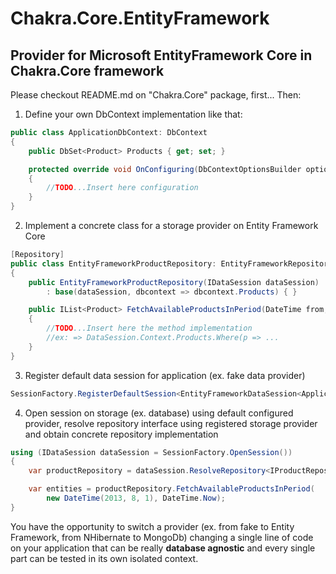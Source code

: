 ﻿Chakra.Core.EntityFramework
===

Provider for Microsoft EntityFramework Core in Chakra.Core framework
---

Please checkout README.md on "Chakra.Core" package, first...
Then:

1) Define your own DbContext implementation like that:
```csharp
public class ApplicationDbContext: DbContext
{
    public DbSet<Product> Products { get; set; }

    protected override void OnConfiguring(DbContextOptionsBuilder optionsBuilder)
    {
        //TODO...Insert here configuration
    }
}
```

2) Implement a concrete class for a storage provider on Entity Framework Core
```csharp
[Repository]
public class EntityFrameworkProductRepository: EntityFrameworkRepositoryBase<Product, ApplicationDbContext>, IProductRepository
{
    public EntityFrameworkProductRepository(IDataSession dataSession) 
        : base(dataSession, dbcontext => dbcontext.Products) { }

    public IList<Product> FetchAvailableProductsInPeriod(DateTime from, DateTime to) 
    {
        //TODO...Insert here the method implementation
		//ex: => DataSession.Context.Products.Where(p => ...
    }
}
```

3) Register default data session for application (ex. fake data provider)
```csharp
SessionFactory.RegisterDefaultSession<EntityFrameworkDataSession<ApplicationDbContext>>();
```

4) Open session on storage (ex. database) using default configured provider, resolve repository interface 
using registered storage provider and obtain concrete repository implementation
```csharp
using (IDataSession dataSession = SessionFactory.OpenSession())
{
    var productRepository = dataSession.ResolveRepository<IProductRepository>();

    var entities = productRepository.FetchAvailableProductsInPeriod(
        new DateTime(2013, 8, 1), DateTime.Now);
}
```

You have the opportunity to switch a provider (ex. from fake to Entity Framework, from NHibernate 
to MongoDb) changing a single line of code on your application that can be really **database agnostic** 
and every single part can be tested in its own isolated context.
